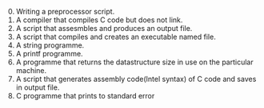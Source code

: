 0. Writing a preprocessor script.
1. A compiler that compiles C code but does not link.
2. A script that assesmbles and produces an output file.
3. A script that compiles and creates an executable named file.
4. A string programme.
5. A printf programme.
6. A programme that returns the datastructure size in use on the particular machine.
7. A script that generates assembly code(Intel syntax) of C code and saves in output file.
8. C programme that prints to standard error  
